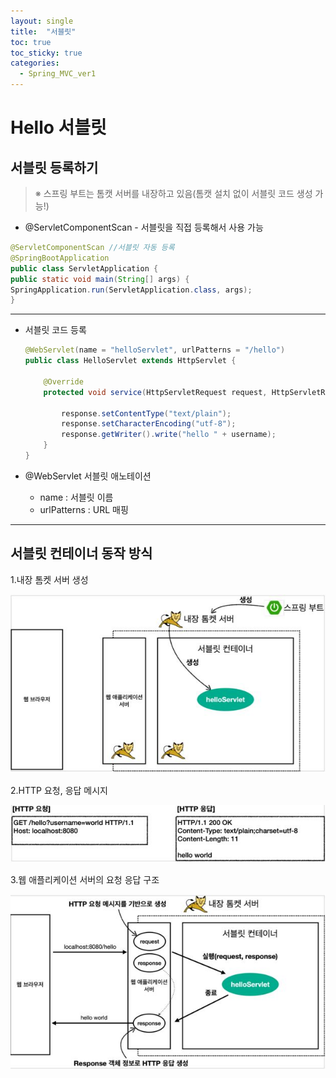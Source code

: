 ```yaml
---
layout: single
title:  "서블릿"
toc: true
toc_sticky: true
categories:
  - Spring_MVC_ver1
---
```


# Hello 서블릿



## 서블릿 등록하기

> ※ 스프링 부트는 톰캣 서버를 내장하고 있음(톰캣 설치 없이 서블릿 코드 생성 가능!)

- @ServletComponentScan
  	    - 서블릿을 직접 등록해서 사용 가능

```java
@ServletComponentScan //서블릿 자동 등록
@SpringBootApplication
public class ServletApplication {
public static void main(String[] args) {
SpringApplication.run(ServletApplication.class, args);
}
```

---



- 서블릿 코드 등록

  ```java
  @WebServlet(name = "helloServlet", urlPatterns = "/hello")
  public class HelloServlet extends HttpServlet {
  
      @Override
      protected void service(HttpServletRequest request, HttpServletResponse response) throws ServletException, IOException {
  
          response.setContentType("text/plain");
          response.setCharacterEncoding("utf-8");
          response.getWriter().write("hello " + username);
      }
  }
  ```

- @WebServlet 서블릿 애노테이션
  - name : 서블릿 이름
  - urlPatterns : URL 매핑

---



## 서블릿 컨테이너 동작 방식

1.내장 톰켓 서버 생성

![](../assets/images/2021-11-16-helloServlet/1.JPG)

2.HTTP 요청, 응답 메시지

![](../assets/images/2021-11-16-helloServlet/2.JPG)

3.웹 애플리케이션 서버의 요청 응답 구조

![](../assets/images/2021-11-16-helloServlet/3.JPG)

